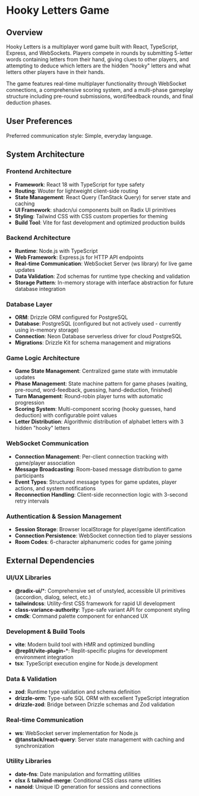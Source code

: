 # Hooky Letters Game

## Overview

Hooky Letters is a multiplayer word game built with React, TypeScript, Express, and WebSockets. Players compete in rounds by submitting 5-letter words containing letters from their hand, giving clues to other players, and attempting to deduce which letters are the hidden "hooky" letters and what letters other players have in their hands.

The game features real-time multiplayer functionality through WebSocket connections, a comprehensive scoring system, and a multi-phase gameplay structure including pre-round submissions, word/feedback rounds, and final deduction phases.

## User Preferences

Preferred communication style: Simple, everyday language.

## System Architecture

### Frontend Architecture
- **Framework**: React 18 with TypeScript for type safety
- **Routing**: Wouter for lightweight client-side routing
- **State Management**: React Query (TanStack Query) for server state and caching
- **UI Framework**: shadcn/ui components built on Radix UI primitives
- **Styling**: Tailwind CSS with CSS custom properties for theming
- **Build Tool**: Vite for fast development and optimized production builds

### Backend Architecture
- **Runtime**: Node.js with TypeScript
- **Web Framework**: Express.js for HTTP API endpoints
- **Real-time Communication**: WebSocket Server (ws library) for live game updates
- **Data Validation**: Zod schemas for runtime type checking and validation
- **Storage Pattern**: In-memory storage with interface abstraction for future database integration

### Database Layer
- **ORM**: Drizzle ORM configured for PostgreSQL
- **Database**: PostgreSQL (configured but not actively used - currently using in-memory storage)
- **Connection**: Neon Database serverless driver for cloud PostgreSQL
- **Migrations**: Drizzle Kit for schema management and migrations

### Game Logic Architecture
- **Game State Management**: Centralized game state with immutable updates
- **Phase Management**: State machine pattern for game phases (waiting, pre-round, word-feedback, guessing, hand-deduction, finished)
- **Turn Management**: Round-robin player turns with automatic progression
- **Scoring System**: Multi-component scoring (hooky guesses, hand deduction) with configurable point values
- **Letter Distribution**: Algorithmic distribution of alphabet letters with 3 hidden "hooky" letters

### WebSocket Communication
- **Connection Management**: Per-client connection tracking with game/player association
- **Message Broadcasting**: Room-based message distribution to game participants
- **Event Types**: Structured message types for game updates, player actions, and system notifications
- **Reconnection Handling**: Client-side reconnection logic with 3-second retry intervals

### Authentication & Session Management
- **Session Storage**: Browser localStorage for player/game identification
- **Connection Persistence**: WebSocket connection tied to player sessions
- **Room Codes**: 6-character alphanumeric codes for game joining

## External Dependencies

### UI/UX Libraries
- **@radix-ui/***: Comprehensive set of unstyled, accessible UI primitives (accordion, dialog, select, etc.)
- **tailwindcss**: Utility-first CSS framework for rapid UI development
- **class-variance-authority**: Type-safe variant API for component styling
- **cmdk**: Command palette component for enhanced UX

### Development & Build Tools
- **vite**: Modern build tool with HMR and optimized bundling
- **@replit/vite-plugin-***: Replit-specific plugins for development environment integration
- **tsx**: TypeScript execution engine for Node.js development

### Data & Validation
- **zod**: Runtime type validation and schema definition
- **drizzle-orm**: Type-safe SQL ORM with excellent TypeScript integration
- **drizzle-zod**: Bridge between Drizzle schemas and Zod validation

### Real-time Communication
- **ws**: WebSocket server implementation for Node.js
- **@tanstack/react-query**: Server state management with caching and synchronization

### Utility Libraries
- **date-fns**: Date manipulation and formatting utilities
- **clsx** & **tailwind-merge**: Conditional CSS class name utilities
- **nanoid**: Unique ID generation for sessions and connections